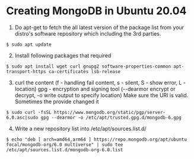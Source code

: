 # Creating MongoDB in Ubuntu 20.04

1. Do apt-get to fetch the all latest version of the package list from your distro's software repository which including the 3rd parties.

```
$ sudo apt update
```

2. Install following packages that required

```
$ sudo apt install wget curl gnupg2 software-properties-common apt-transport-https ca-certificates lsb-release
```

3. curl the content (f - handling fail content, s - silent, S - show error, L - location)
   gpg - encryption and signing tool (--dearmor encrypt or decrypt, -o write output to specify location)
   Make sure the URI is valid. Sometimes the provide changed it

```
$ sudo curl -fsSL https://www.mongodb.org/static/pgp/server-6.0.asc|sudo gpg --dearmor -o /etc/apt/trusted.gpg.d/mongodb-6.gpg
```

4. Write a new repository list into /etc/apt/sources.list.d/

```
$ echo "deb [ arch=amd64,arm64 ] https://repo.mongodb.org/apt/ubuntu focal/mongodb-org/6.0 multiverse" | sudo tee /etc/apt/sources.list.d/mongodb-org-6.0.list
```
